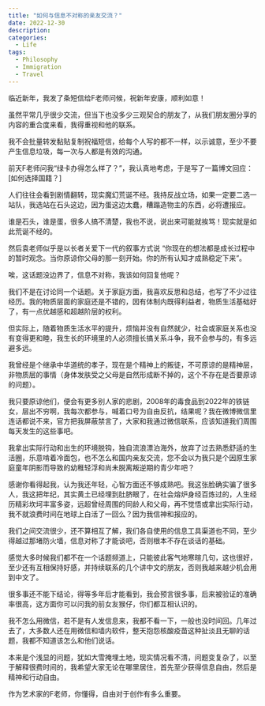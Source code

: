 ```yaml
---
title: "如何与信息不对称的亲友交流？"
date: 2022-12-30
description: 
categories:
  - Life
tags:
  - Philosophy
  - Immigration
  - Travel
---
```


临近新年，我发了条短信给F老师问候，祝新年安康，顺利如意！

虽然平常几乎很少交流，但当下也没多少三观契合的朋友了，从我们朋友圈分享的内容的重合度来看，我得重视和他的联系。

我不会批量转发黏贴复制祝福短信，给每个人写的都不一样，以示诚意，至少不要产生信息垃圾，每一次与人都是有效的沟通。

前天F老师问我“绿卡办得怎么样了？”，我认真地考虑，于是写了一篇博文回应：[如何选择国籍？]

人们往往会看到剧情翻转，现实魔幻荒诞不经。我持反战立场，如果一定要二选一站队，我选站在石头这边，因为蛋这边太蠢，糟蹋造物主的东西，必将遭报应。

谁是石头，谁是蛋，很多人搞不清楚，我也不说，说出来可能就挨骂！现实就是如此荒诞不经的。

然后袁老师似乎是以长者关爱下一代的叙事方式说 “你现在的想法都是成长过程中的暂时观念。当你原谅你父母的那一刻开始。你的所有认知才成熟稳定下来”。

唉，这话题没边界了，信息不对称，我该如何回复他呢？

我们不是在讨论同一个话题。关于家庭方面，我喜欢反思和总结，也写了不少过往经历。我的物质层面的家庭还是不错的，因有体制内既得利益者，物质生活基础好了，有一点优越感和超越阶层的权利。

但实际上，随着物质生活水平的提升，烦恼并没有自然就少，社会或家庭关系也没有变得更和睦，我生长的环境里的人必须擅长搞关系斗争，我不会参与的，有多远避多远。

我曾经是个继承中华道统的孝子，现在是个精神上的叛徒，不可原谅的是精神层，非物质层的事情（身体发肤受之父母是自然形成断不掉的，这个不存在是否要原谅的问题）。

我只要原谅他们，便会有更多别人家的悲剧，2008年的毒食品到2022年的铁链女，层出不穷啊，我每次都参与，喊着口号为自由反抗，结果呢？我在微博微信里连话都说不来，官方把我屏蔽禁言了，大家和我通过微信联系，应该知道我们周围每天发生的这些事吧。

我拿出实际行动和出生的环境脱钩，独自流浪漂泊海外，放弃了过去熟悉舒适的生活圈，乐意啃着冷面包，也不怎么和国内亲友交流，您不会以为我只是个因原生家庭童年阴影而导致的幼稚轻浮和尚未脱离叛逆期的青少年吧？

感谢你看得起我，认为我还年轻，心智方面还不够成熟吧。我这张脸确实骗了很多人，我这把年纪，其实黄土已经埋到肚脐眼了，在社会熔炉身经百炼过的，人生经历精彩坎坷丰富多姿，远超曾经周围的同龄人和父母，再不觉悟或拿出实际行动，我不就浪费时间在地球上白活了一回么？因为我信神和报应的。

我们之间交流很少，还不算相互了解，我们各自使用的信息工具渠道也不同，至少得越过那堵防火墙，信息对称了才能谈吧，否则根本不存在谈话的基础。

感觉大多时候我们都不在一个话题频道上，只能彼此客气地寒暄几句，这也很好，至少还有互相保持好感，并持续联系的几个讲中文的朋友，否则我越来越少机会用到中文了。

很多事还不能下结论，得等多年后才能看到，我会预言很多事，后来被验证的准确率很高，这方面你可以问我的前女友猴仔，你们都互相认识的。

我不怎么用微信，若不是有人发信息来，我都不看一下，一般也没时间回。几年过去了，大多数人还在用微信和墙内软件，整天抱怨核酸疫苗这种扯淡且无聊的话题，我都不知道该怎么和他们说话。

本来是个浅显的问题，犹如大雪掩埋土地，现实情况看不清，问题变复杂了，以至于解释很费时间的，我希望大家无论在哪里居住，首先至少获得信息自由，然后是精神和行动自由。

作为艺术家的F老师，你懂得，自由对于创作有多么重要。
